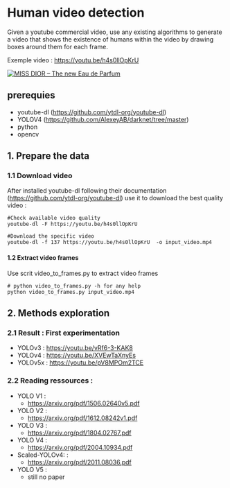 # Human video detection

Given a youtube commercial video, use any existing algorithms to generate a video that shows the existence of humans within the video by drawing boxes around them for each frame.

Exemple video : https://youtu.be/h4s0llOpKrU

[![MISS DIOR – The new Eau de Parfum](https://img.youtube.com/vi/h4s0llOpKrU/0.jpg)](https://youtu.be/h4s0llOpKrU)



## prerequies

* youtube-dl (https://github.com/ytdl-org/youtube-dl)
* YOLOV4 (https://github.com/AlexeyAB/darknet/tree/master)
* python
* opencv


## 1. Prepare the data 

### 1.1 Download video

After installed youtube-dl following their documentation (https://github.com/ytdl-org/youtube-dl) use it to download the best quality video :

    #Check available video quality
    youtube-dl -F https://youtu.be/h4s0llOpKrU

    #Download the specific video
    youtube-dl -f 137 https://youtu.be/h4s0llOpKrU  -o input_video.mp4

#### 1.2 Extract video frames

Use scrit video_to_frames.py to extract video frames

    # python video_to_frames.py -h for any help
    python video_to_frames.py input_video.mp4

## 2. Methods exploration

### 2.1 Result : First experimentation 

* YOLOv3 : https://youtu.be/vRf6-3-KAK8
* YOLOv4 : https://youtu.be/XVEwTaXnyEs
* YOLOv5x : https://youtu.be/pV8MPOm2TCE


### 2.2 Reading ressources : 

* YOLO V1 : 
    * https://arxiv.org/pdf/1506.02640v5.pdf
* YOLO V2 : 
    * https://arxiv.org/pdf/1612.08242v1.pdf
* YOLO V3 : 
    * https://arxiv.org/pdf/1804.02767.pdf
* YOLO V4 : 
    * https://arxiv.org/pdf/2004.10934.pdf
* Scaled-YOLOv4: : 
    * https://arxiv.org/pdf/2011.08036.pdf
* YOLO V5 : 
    * still no paper

